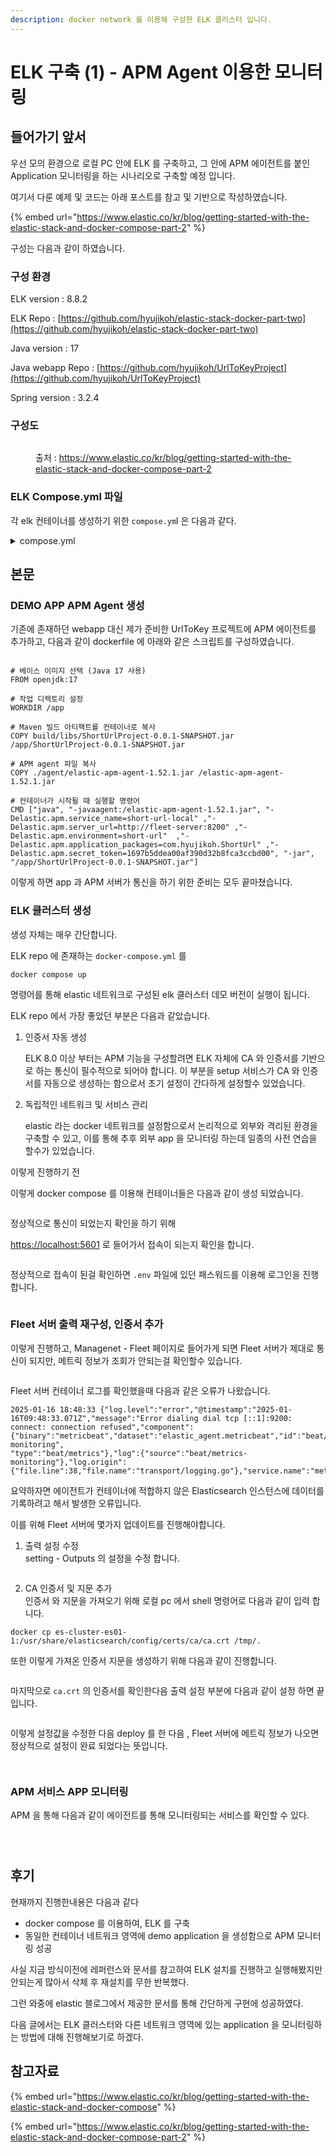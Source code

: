 ```yaml
---
description: docker network 를 이용해 구성한 ELK 클러스터 입니다.
---
```


# ELK 구축 (1) - APM Agent 이용한 모니터링

## 들어가기 앞서

우선 모의 환경으로 로컬 PC 안에 ELK 를 구축하고, 그 안에 APM 에이전트를 붙인 Application 모니터링을 하는 시나리오로 구축할 예정 입니다.



여기서 다룬 예제 및 코드는 아래 포스트를 참고 및 기반으로 작성하였습니다.&#x20;

{% embed url="https://www.elastic.co/kr/blog/getting-started-with-the-elastic-stack-and-docker-compose-part-2" %}

구성는 다음과 같이 하였습니다.

### 구성 환경

ELK version : 8.8.2

ELK Repo : [https://github.com/hyujikoh/elastic-stack-docker-part-two](https://github.com/hyujikoh/elastic-stack-docker-part-two)

Java version : 17

Java webapp Repo : [https://github.com/hyujikoh/UrlToKeyProject](https://github.com/hyujikoh/UrlToKeyProject)

Spring version : 3.2.4



### 구성도

<figure><img src="../../../.gitbook/assets/Screenshot_2023-10-10_at_9.10.39_AM.png" alt=""><figcaption><p>출처 : <a href="https://www.elastic.co/kr/blog/getting-started-with-the-elastic-stack-and-docker-compose-part-2">https://www.elastic.co/kr/blog/getting-started-with-the-elastic-stack-and-docker-compose-part-2</a></p></figcaption></figure>



### ELK Compose.yml 파일

각 elk 컨테이너를 생성하기 위한  `compose.ym`l 은 다음과 같다.

<details>

<summary>compose.yml</summary>

```yaml
version: "3.8"  # Docker Compose 버전

volumes: # 데이터 영구 저장 볼륨 정의 
  certs:
    driver: local
  esdata01:
    driver: local
  kibanadata:
    driver: local
  metricbeatdata01:
    driver: local
  filebeatdata01:
    driver: local
  logstashdata01:
    driver: local
  fleetserverdata:
    driver: local

networks:
  default:
    name: elastic # ELK 서비스가 통신할 네트워크 이름
    external: false


services:
  setup:
    image: docker.elastic.co/elasticsearch/elasticsearch:${STACK_VERSION}
    volumes:
      - certs:/usr/share/elasticsearch/config/certs # 인증서 볼륨 마운트
    user: "0" # 권한 설정을 위한 루트 사용자로 실행 
    command: >
      bash -c '
        if [ x${ELASTIC_PASSWORD} == x ]; then
          echo "Set the ELASTIC_PASSWORD environment variable in the .env file";
          exit 1;
        elif [ x${KIBANA_PASSWORD} == x ]; then
          echo "Set the KIBANA_PASSWORD environment variable in the .env file";
          exit 1;
        fi;
        if [ ! -f config/certs/ca.zip ]; then
          echo "Creating CA";
          bin/elasticsearch-certutil ca --silent --pem -out config/certs/ca.zip;
          unzip config/certs/ca.zip -d config/certs;
        fi;
        if [ ! -f config/certs/certs.zip ]; then
          echo "Creating certs";
          echo -ne \
          "instances:\n"\
          "  - name: es01\n"\
          "    dns:\n"\
          "      - es01\n"\
          "      - localhost\n"\
          "    ip:\n"\
          "      - 127.0.0.1\n"\
          "  - name: kibana\n"\
          "    dns:\n"\
          "      - kibana\n"\
          "      - localhost\n"\
          "    ip:\n"\
          "      - 127.0.0.1\n"\
          "  - name: fleet-server\n"\
          "    dns:\n"\
          "      - fleet-server\n"\
          "      - localhost\n"\
          "    ip:\n"\
          "      - 127.0.0.1\n"\
          > config/certs/instances.yml;
          bin/elasticsearch-certutil cert --silent --pem -out config/certs/certs.zip --in config/certs/instances.yml --ca-cert config/certs/ca/ca.crt --ca-key config/certs/ca/ca.key;
          unzip config/certs/certs.zip -d config/certs;
        fi;
        echo "Setting file permissions"
        chown -R root:root config/certs;
        find . -type d -exec chmod 750 \{\} \;;
        find . -type f -exec chmod 640 \{\} \;;
        echo "Waiting for Elasticsearch availability";
        until curl -s --cacert config/certs/ca/ca.crt https://es01:9200 | grep -q "missing authentication credentials"; do sleep 30; done;
        echo "Setting kibana_system password";
        until curl -s -X POST --cacert config/certs/ca/ca.crt -u "elastic:${ELASTIC_PASSWORD}" -H "Content-Type: application/json" https://es01:9200/_security/user/kibana_system/_password -d "{\"password\":\"${KIBANA_PASSWORD}\"}" | grep -q "^{}"; do sleep 10; done;
        echo "All done!";
      '
    # Elasticsearch와 Kibana 비밀번호 설정 수행을 위한 script
     
    # 인증서 생성 여부 확인하기 위한 test
    healthcheck:
      test: ["CMD-SHELL", "[ -f config/certs/es01/es01.crt ]"]
      interval: 1s
      timeout: 5s
      retries: 120


  es01:
    depends_on:
      setup:
        condition: service_healthy # Setup 서비스가 준비 되기 전까지 실행 X
    image: docker.elastic.co/elasticsearch/elasticsearch:${STACK_VERSION}
    labels:
      co.elastic.logs/module: elasticsearch
    volumes:
      - certs:/usr/share/elasticsearch/config/certs
      - esdata01:/usr/share/elasticsearch/data
    ports:
      - ${ES_PORT}:9200
      
    # elasticsearch 설정 
    environment: 
      - node.name=es01
      - cluster.name=${CLUSTER_NAME}
      - discovery.type=single-node
      - ELASTIC_PASSWORD=${ELASTIC_PASSWORD}
      - bootstrap.memory_lock=true
      - xpack.security.enabled=true
      - xpack.security.http.ssl.enabled=true
      - xpack.security.http.ssl.key=certs/es01/es01.key
      - xpack.security.http.ssl.certificate=certs/es01/es01.crt
      - xpack.security.http.ssl.certificate_authorities=certs/ca/ca.crt
      - xpack.security.transport.ssl.enabled=true
      - xpack.security.transport.ssl.key=certs/es01/es01.key
      - xpack.security.transport.ssl.certificate=certs/es01/es01.crt
      - xpack.security.transport.ssl.certificate_authorities=certs/ca/ca.crt
      - xpack.security.transport.ssl.verification_mode=certificate
      - xpack.license.self_generated.type=${LICENSE}
    mem_limit: ${ES_MEM_LIMIT}
    ulimits:
      memlock:
        soft: -1
        hard: -1
    healthcheck:
      test:
        [
          "CMD-SHELL",
          "curl -s --cacert config/certs/ca/ca.crt https://localhost:9200 | grep -q 'missing authentication credentials'",
        ]
      interval: 10s
      timeout: 10s
      retries: 120

  kibana:
    depends_on:
      es01:
        condition: service_healthy
    image: docker.elastic.co/kibana/kibana:${STACK_VERSION}
    labels:
      co.elastic.logs/module: kibana
    volumes:
      - certs:/usr/share/kibana/config/certs
      - kibanadata:/usr/share/kibana/data
      - ./kibana.yml:/usr/share/kibana/config/kibana.yml:ro
    ports:
      - ${KIBANA_PORT}:5601
    environment:
      - SERVERNAME=kibana
      - ELASTICSEARCH_HOSTS=https://es01:9200
      - ELASTICSEARCH_USERNAME=kibana_system
      - ELASTICSEARCH_PASSWORD=${KIBANA_PASSWORD}
      - ELASTICSEARCH_SSL_CERTIFICATEAUTHORITIES=config/certs/ca/ca.crt
      - XPACK_SECURITY_ENCRYPTIONKEY=${ENCRYPTION_KEY}
      - XPACK_ENCRYPTEDSAVEDOBJECTS_ENCRYPTIONKEY=${ENCRYPTION_KEY}
      - XPACK_REPORTING_ENCRYPTIONKEY=${ENCRYPTION_KEY}
      - XPACK_REPORTING_KIBANASERVER_HOSTNAME=localhost
      - SERVER_SSL_ENABLED=true
      - SERVER_SSL_CERTIFICATE=config/certs/kibana/kibana.crt
      - SERVER_SSL_KEY=config/certs/kibana/kibana.key
      - SERVER_SSL_CERTIFICATEAUTHORITIES=config/certs/ca/ca.crt
      - ELASTIC_APM_SECRET_TOKEN=${ELASTIC_APM_SECRET_TOKEN}
    mem_limit: ${KB_MEM_LIMIT}
    healthcheck:
      test:
        [
          "CMD-SHELL",
          "curl -I -s --cacert config/certs/ca/ca.crt https://localhost:5601 | grep -q 'HTTP/1.1 302 Found'",
        ]
      interval: 10s
      timeout: 10s
      retries: 120

  metricbeat01:
    depends_on:
      es01:
        condition: service_healthy
      kibana:
        condition: service_healthy
    image: docker.elastic.co/beats/metricbeat:${STACK_VERSION}
    user: root
    volumes:
      - certs:/usr/share/metricbeat/certs
      - metricbeatdata01:/usr/share/metricbeat/data
      - "./metricbeat.yml:/usr/share/metricbeat/metricbeat.yml:ro"
      - "/var/run/docker.sock:/var/run/docker.sock:ro"
      - "/sys/fs/cgroup:/hostfs/sys/fs/cgroup:ro"
      - "/proc:/hostfs/proc:ro"
      - "/:/hostfs:ro"
    environment:
      - ELASTIC_USER=elastic
      - ELASTIC_PASSWORD=${ELASTIC_PASSWORD}
      - ELASTIC_HOSTS=https://es01:9200
      - KIBANA_HOSTS=https://kibana:5601
      - LOGSTASH_HOSTS=http://logstash01:9600
      - CA_CERT=certs/ca/ca.crt
      - ES_CERT=certs/es01/es01.crt
      - ES_KEY=certs/es01/es01.key
      - KB_CERT=certs/kibana/kibana.crt
      - KB_KEY=certs/kibana/kibana.key
    command:
      -strict.perms=false

  filebeat01:
    depends_on:
      es01:
        condition: service_healthy
    image: docker.elastic.co/beats/filebeat:${STACK_VERSION}
    user: root
    volumes:
      - certs:/usr/share/filebeat/certs
      - filebeatdata01:/usr/share/filebeat/data
      - "./filebeat_ingest_data/:/usr/share/filebeat/ingest_data/"
      - "./filebeat.yml:/usr/share/filebeat/filebeat.yml:ro"
      - "/var/lib/docker/containers:/var/lib/docker/containers:ro"
      - "/var/run/docker.sock:/var/run/docker.sock:ro"
    environment:
      - ELASTIC_USER=elastic
      - ELASTIC_PASSWORD=${ELASTIC_PASSWORD}
      - ELASTIC_HOSTS=https://es01:9200
      - KIBANA_HOSTS=https://kibana:5601
      - LOGSTASH_HOSTS=http://logstash01:9600
      - CA_CERT=certs/ca/ca.crt
    command:
      -strict.perms=false

  logstash01:
    depends_on:
      es01:
        condition: service_healthy
      kibana:
        condition: service_healthy
    image: docker.elastic.co/logstash/logstash:${STACK_VERSION}
    labels:
      co.elastic.logs/module: logstash
    user: root
    volumes:
      - certs:/usr/share/logstash/certs
      - logstashdata01:/usr/share/logstash/data
      - "./logstash_ingest_data/:/usr/share/logstash/ingest_data/"
      - "./logstash.conf:/usr/share/logstash/pipeline/logstash.conf:ro"
    environment:
      - xpack.monitoring.enabled=false
      - ELASTIC_USER=elastic
      - ELASTIC_PASSWORD=${ELASTIC_PASSWORD}
      - ELASTIC_HOSTS=https://es01:9200

  fleet-server:
    depends_on:
      kibana:
        condition: service_healthy
      es01:
        condition: service_healthy
    image: docker.elastic.co/beats/elastic-agent:${STACK_VERSION}
    volumes:
      - certs:/certs
      - fleetserverdata:/usr/share/elastic-agent
      - "/var/lib/docker/containers:/var/lib/docker/containers:ro"
      - "/var/run/docker.sock:/var/run/docker.sock:ro"
      - "/sys/fs/cgroup:/hostfs/sys/fs/cgroup:ro"
      - "/proc:/hostfs/proc:ro"
      - "/:/hostfs:ro"
    ports:
      - ${FLEET_PORT}:8220
      - ${APMSERVER_PORT}:8200
    user: root
    environment:
      - SSL_CERTIFICATE_AUTHORITIES=/certs/ca/ca.crt
      - CERTIFICATE_AUTHORITIES=/certs/ca/ca.crt
      - FLEET_CA=/certs/ca/ca.crt
      - FLEET_ENROLL=1
      - FLEET_INSECURE=true
      - FLEET_SERVER_ELASTICSEARCH_CA=/certs/ca/ca.crt
      - FLEET_SERVER_ELASTICSEARCH_HOST=https://es01:9200
      - FLEET_SERVER_ELASTICSEARCH_INSECURE=true
      - FLEET_SERVER_ENABLE=1
      - FLEET_SERVER_CERT=/certs/fleet-server/fleet-server.crt
      - FLEET_SERVER_CERT_KEY=/certs/fleet-server/fleet-server.key
      - FLEET_SERVER_INSECURE_HTTP=true
      - FLEET_SERVER_POLICY_ID=fleet-server-policy
      - FLEET_URL=https://fleet-server:8220
      - KIBANA_FLEET_CA=/certs/ca/ca.crt
      - KIBANA_FLEET_SETUP=1
      - KIBANA_FLEET_USERNAME=elastic
      - KIBANA_FLEET_PASSWORD=${ELASTIC_PASSWORD}
      - KIBANA_HOST=https://kibana:5601

  demo-app:
    build:
      context: UrlToKeyProject
    volumes:
      - "/var/lib/docker/containers:/var/lib/docker/containers:ro"
      - "/var/run/docker.sock:/var/run/docker.sock:ro"
      - "/sys/fs/cgroup:/hostfs/sys/fs/cgroup:ro"
      - "/proc:/hostfs/proc:ro"
      - "/:/hostfs:ro"
    ports:
      - 9000:9000
```



</details>





## 본문

### DEMO APP APM Agent 생성

기존에 존재하던 webapp 대신 제가 준비한 UrlToKey 프로젝트에 APM 에이전트를 추가하고, 다음과 같이 dockerfile 에 아래와 같은 스크립트를 구성하였습니다.

<div align="center"><figure><img src="../../../.gitbook/assets/image (2).png" alt=""><figcaption></figcaption></figure></div>

```docker
# 베이스 이미지 선택 (Java 17 사용)
FROM openjdk:17

# 작업 디렉토리 설정
WORKDIR /app

# Maven 빌드 아티팩트를 컨테이너로 복사
COPY build/libs/ShortUrlProject-0.0.1-SNAPSHOT.jar /app/ShortUrlProject-0.0.1-SNAPSHOT.jar

# APM agent 파일 복사
COPY ./agent/elastic-apm-agent-1.52.1.jar /elastic-apm-agent-1.52.1.jar

# 컨테이너가 시작될 때 실행할 명령어
CMD ["java", "-javaagent:/elastic-apm-agent-1.52.1.jar", "-Delastic.apm.service_name=short-url-local" ,"-Delastic.apm.server_url=http://fleet-server:8200" ,"-Delastic.apm.environment=short-url"  ,"-Delastic.apm.application_packages=com.hyujikoh.ShortUrl" ,"-Delastic.apm.secret_token=1697b5ddea00af390d32b8fca3ccbd00", "-jar", "/app/ShortUrlProject-0.0.1-SNAPSHOT.jar"]
```

이렇게 하면 app 과 APM 서버가 통신을 하기 위한 준비는 모두 끝마쳤습니다.

### ELK 클러스터 생성

생성 자체는 매우 간단합니다.

ELK repo 에 존재하는 `docker-compose.yml` 를

```bash
docker compose up
```

명령어를 통해 elastic 네트워크로 구성된 elk 클러스터 데모 버전이 실행이 됩니다.

ELK repo 에서 가장 좋았던 부분은 다음과 같았습니다.

1.  인증서 자동 생성

    ELK 8.0 이상 부터는 APM 기능을 구성할려면 ELK 자체에 CA 와 인증서를 기반으로 하는 통신이 필수적으로 되어야 합니다. 이 부분을 setup 서비스가 CA 와 인증서를 자동으로 생성하는 함으로서 초기 설정이 간다하게 설정할수 있었습니다.
2.  독립적인 네트워크 및 서비스 관리

    elastic 라는 docker 네트워크를 설정함으로서 논리적으로 외부와 격리된 환경을 구축할 수 있고, 이를 통해 추후 외부 app 을 모니터링 하는데 일종의 사전 연습을 할수가 있었습니다.

이렇게 진행하기 전

이렇게 docker compose 를 이용해 컨테이너들은 다음과 같이 생성 되었습니다.

<figure><img src="../../../.gitbook/assets/image (2) (1).png" alt=""><figcaption></figcaption></figure>

정상적으로 통신이 되었는지 확인을 하기 위해

[https://localhost:5601](https://localhost:5601) 로 들어가서 접속이 되는지 확인을 합니다.

<figure><img src="../../../.gitbook/assets/image (3).png" alt=""><figcaption></figcaption></figure>



정상적으로 접속이 된걸 확인하면 `.env` 파일에 있던 패스워드를 이용해 로그인을 진행합니다.

<figure><img src="../../../.gitbook/assets/image (4).png" alt=""><figcaption></figcaption></figure>



### Fleet 서버 출력 재구성, 인증서 추가

이렇게 진행하고, Managenet - Fleet 페이지로 들어가게 되면 Fleet 서버가 제대로 통신이 되지만, 메트릭 정보가 조회가 안되는걸 확인할수 있습니다.

<figure><img src="../../../.gitbook/assets/image (5).png" alt=""><figcaption></figcaption></figure>

Fleet 서버 컨테이너 로그를 확인했을때 다음과 같은 오류가 나왔습니다.

```docker
2025-01-16 18:48:33 {"log.level":"error","@timestamp":"2025-01-16T09:48:33.071Z","message":"Error dialing dial tcp [::1]:9200: connect: connection refused","component":{"binary":"metricbeat","dataset":"elastic_agent.metricbeat","id":"beat/metrics-monitoring",
"type":"beat/metrics"},"log":{"source":"beat/metrics-monitoring"},"log.origin":{"file.line":38,"file.name":"transport/logging.go"},"service.name":"metricbeat","network":"tcp","log.logger":"esclientleg","address":"localhost:9200","ecs.version":"1.6.0","ecs.version":"1.6.0"}
```

요약하자면 에이전트가 컨테이너에 적합하지 않은 Elasticsearch 인스턴스에 데이터를 기록하려고 해서 발생한 오류입니다.

이를 위해 Fleet 서버에 몇가지 업데이트를 진행해야합니다.



1. 출력 설정 수정\
   setting - Outputs 의 설정을 수정 합니다.&#x20;

<figure><img src="../../../.gitbook/assets/image (7).png" alt=""><figcaption></figcaption></figure>

2. CA 인증서 및 지문 추가\
   인증서 와 지문을 가져오기 위해 로컬 pc 에서 shell 명령어로 다음과 같이 입력 합니다.

```docker
docker cp es-cluster-es01-1:/usr/share/elasticsearch/config/certs/ca/ca.crt /tmp/.
```

또한 이렇게 가져온 인증서 지문을 생성하기 위해 다음과 같이 진행합니다.

<figure><img src="../../../.gitbook/assets/image (8).png" alt=""><figcaption></figcaption></figure>

마지막으로 `ca.crt` 의 인증서를 확인한다음 출력 설정 부분에 다음과 같이 설정 하면 끝입니다.

<figure><img src="../../../.gitbook/assets/image (9).png" alt=""><figcaption></figcaption></figure>

이렇게 설정값을 수정한 다음 deploy 를 한 다음 , Fleet 서버에 메트릭 정보가 나오면 정상적으로 설정이 완료 되었다는 뜻입니다.

<figure><img src="../../../.gitbook/assets/image (10).png" alt=""><figcaption></figcaption></figure>

<figure><img src="../../../.gitbook/assets/image (11).png" alt=""><figcaption></figcaption></figure>



### APM 서비스 APP 모니터링

APM 을 통해 다음과 같이 에이전트를 통해 모니터링되는 서비스를 확인할 수 있다.

<figure><img src="../../../.gitbook/assets/image (35).png" alt=""><figcaption></figcaption></figure>

<figure><img src="../../../.gitbook/assets/image (36).png" alt=""><figcaption></figcaption></figure>

<figure><img src="../../../.gitbook/assets/image (37).png" alt=""><figcaption></figcaption></figure>



## 후기

현재까지 진행한내용은 다음과 같다

* docker compose 를 이용하여, ELK 를 구축
* 동일한 컨테이너 네트워크 영역에 demo application 을 생성함으로 APM 모니터링 성공

사실 지금 방식이전에 레퍼런스와 문서를 참고하여 ELK 설치를 진행하고 실행해봤지만 \
안되는게 많아서 삭체 후 재설치를 무한 반복했다.&#x20;

그런 와중에 elastic 블로그에서 제공한 문서를 통해 간단하게 구현에 성공하였다.

다음 글에서는 ELK 클러스터와 다른 네트워크 영역에 있는 application 을 모니터링하는 방법에 대해 진행해보기로 하겠다.







## 참고자료

{% embed url="https://www.elastic.co/kr/blog/getting-started-with-the-elastic-stack-and-docker-compose" %}

{% embed url="https://www.elastic.co/kr/blog/getting-started-with-the-elastic-stack-and-docker-compose-part-2" %}

